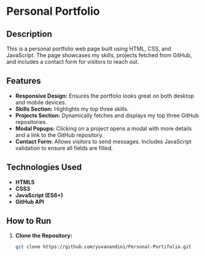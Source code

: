 # Personal Portfolio

## Description

This is a personal portfolio web page built using HTML, CSS, and JavaScript. The page showcases my skills, projects fetched from GitHub, and includes a contact form for visitors to reach out.

## Features

- **Responsive Design:** Ensures the portfolio looks great on both desktop and mobile devices.
- **Skills Section:** Highlights my top three skills.
- **Projects Section:** Dynamically fetches and displays my top three GitHub repositories.
- **Modal Popups:** Clicking on a project opens a modal with more details and a link to the GitHub repository.
- **Contact Form:** Allows visitors to send messages. Includes JavaScript validation to ensure all fields are filled.

## Technologies Used

- **HTML5**
- **CSS3**
- **JavaScript (ES6+)**
- **GitHub API**

## How to Run

1. **Clone the Repository:**

   ```bash
   git clone https://github.com/yuvanandini/Personal-Portifolio.git
